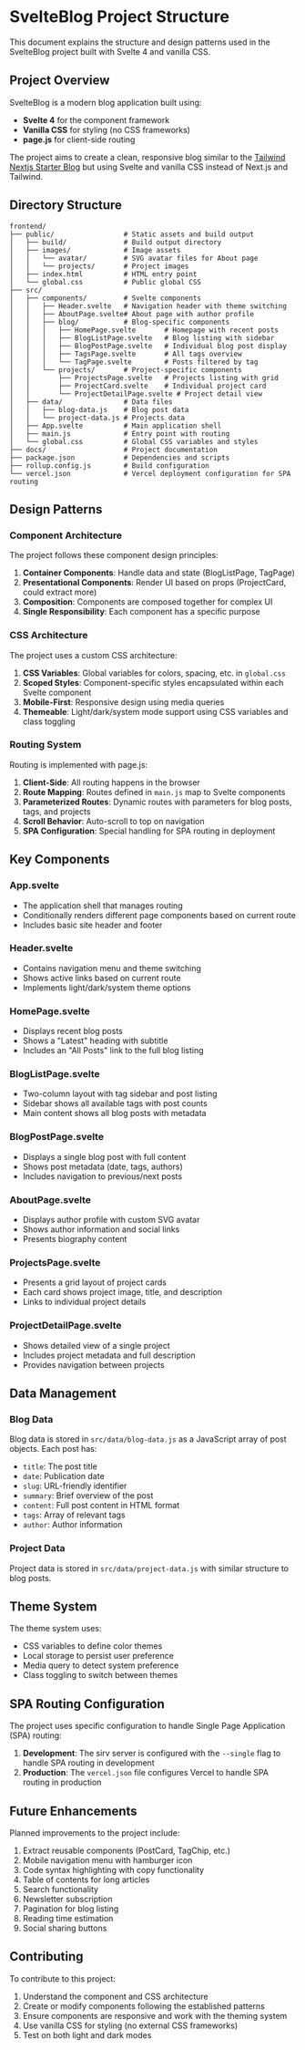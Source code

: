 # SvelteBlog Project Structure

This document explains the structure and design patterns used in the SvelteBlog project built with Svelte 4 and vanilla CSS.

## Project Overview

SvelteBlog is a modern blog application built using:
- **Svelte 4** for the component framework
- **Vanilla CSS** for styling (no CSS frameworks)
- **page.js** for client-side routing

The project aims to create a clean, responsive blog similar to the [Tailwind Nextjs Starter Blog](https://tailwind-nextjs-starter-blog.vercel.app/) but using Svelte and vanilla CSS instead of Next.js and Tailwind.

## Directory Structure

```
frontend/
├── public/                 # Static assets and build output
│   ├── build/              # Build output directory
│   ├── images/             # Image assets
│   │   └── avatar/         # SVG avatar files for About page
│   │   └── projects/       # Project images
│   ├── index.html          # HTML entry point
│   └── global.css          # Public global CSS
├── src/
│   ├── components/         # Svelte components
│   │   ├── Header.svelte   # Navigation header with theme switching
│   │   ├── AboutPage.svelte# About page with author profile
│   │   ├── blog/           # Blog-specific components
│   │   │   ├── HomePage.svelte       # Homepage with recent posts
│   │   │   ├── BlogListPage.svelte   # Blog listing with sidebar
│   │   │   ├── BlogPostPage.svelte   # Individual blog post display
│   │   │   ├── TagsPage.svelte       # All tags overview
│   │   │   └── TagPage.svelte        # Posts filtered by tag
│   │   └── projects/       # Project-specific components
│   │       ├── ProjectsPage.svelte   # Projects listing with grid
│   │       ├── ProjectCard.svelte    # Individual project card
│   │       └── ProjectDetailPage.svelte # Project detail view
│   ├── data/               # Data files
│   │   ├── blog-data.js    # Blog post data
│   │   └── project-data.js # Projects data
│   ├── App.svelte          # Main application shell
│   ├── main.js             # Entry point with routing
│   └── global.css          # Global CSS variables and styles
├── docs/                   # Project documentation
├── package.json            # Dependencies and scripts
├── rollup.config.js        # Build configuration
└── vercel.json             # Vercel deployment configuration for SPA routing
```

## Design Patterns

### Component Architecture

The project follows these component design principles:

1. **Container Components**: Handle data and state (BlogListPage, TagPage)
2. **Presentational Components**: Render UI based on props (ProjectCard, could extract more)
3. **Composition**: Components are composed together for complex UI
4. **Single Responsibility**: Each component has a specific purpose

### CSS Architecture

The project uses a custom CSS architecture:

1. **CSS Variables**: Global variables for colors, spacing, etc. in `global.css`
2. **Scoped Styles**: Component-specific styles encapsulated within each Svelte component
3. **Mobile-First**: Responsive design using media queries
4. **Themeable**: Light/dark/system mode support using CSS variables and class toggling

### Routing System

Routing is implemented with page.js:

1. **Client-Side**: All routing happens in the browser
2. **Route Mapping**: Routes defined in `main.js` map to Svelte components
3. **Parameterized Routes**: Dynamic routes with parameters for blog posts, tags, and projects
4. **Scroll Behavior**: Auto-scroll to top on navigation
5. **SPA Configuration**: Special handling for SPA routing in deployment

## Key Components

### App.svelte
- The application shell that manages routing
- Conditionally renders different page components based on current route
- Includes basic site header and footer

### Header.svelte
- Contains navigation menu and theme switching
- Shows active links based on current route
- Implements light/dark/system theme options

### HomePage.svelte
- Displays recent blog posts
- Shows a "Latest" heading with subtitle
- Includes an "All Posts" link to the full blog listing

### BlogListPage.svelte
- Two-column layout with tag sidebar and post listing
- Sidebar shows all available tags with post counts
- Main content shows all blog posts with metadata

### BlogPostPage.svelte
- Displays a single blog post with full content
- Shows post metadata (date, tags, authors)
- Includes navigation to previous/next posts

### AboutPage.svelte
- Displays author profile with custom SVG avatar
- Shows author information and social links
- Presents biography content

### ProjectsPage.svelte
- Presents a grid layout of project cards
- Each card shows project image, title, and description
- Links to individual project details

### ProjectDetailPage.svelte
- Shows detailed view of a single project
- Includes project metadata and full description
- Provides navigation between projects

## Data Management

### Blog Data
Blog data is stored in `src/data/blog-data.js` as a JavaScript array of post objects. Each post has:

- `title`: The post title
- `date`: Publication date
- `slug`: URL-friendly identifier
- `summary`: Brief overview of the post
- `content`: Full post content in HTML format
- `tags`: Array of relevant tags
- `author`: Author information

### Project Data
Project data is stored in `src/data/project-data.js` with similar structure to blog posts.

## Theme System

The theme system uses:
- CSS variables to define color themes
- Local storage to persist user preference
- Media query to detect system preference
- Class toggling to switch between themes

## SPA Routing Configuration

The project uses specific configuration to handle Single Page Application (SPA) routing:

1. **Development**: The sirv server is configured with the `--single` flag to handle SPA routing in development
2. **Production**: The `vercel.json` file configures Vercel to handle SPA routing in production

## Future Enhancements

Planned improvements to the project include:
1. Extract reusable components (PostCard, TagChip, etc.)
2. Mobile navigation menu with hamburger icon
3. Code syntax highlighting with copy functionality
4. Table of contents for long articles
5. Search functionality
6. Newsletter subscription
7. Pagination for blog listing
8. Reading time estimation
9. Social sharing buttons

## Contributing

To contribute to this project:
1. Understand the component and CSS architecture
2. Create or modify components following the established patterns
3. Ensure components are responsive and work with the theming system
4. Use vanilla CSS for styling (no external CSS frameworks)
5. Test on both light and dark modes 
